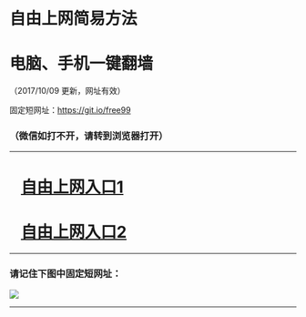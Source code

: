 ﻿# 自由上网简易方法

# 电脑、手机一键翻墙

（2017/10/09 更新，网址有效）

固定短网址：https://git.io/free99

### （微信如打不开，请转到浏览器打开）


***





# &nbsp;&nbsp; <a href="http://ft2132528475.fwq-tz-1001.info/fwqtz01.html?t=10090017616 " target="_blank">自由上网入口1</a>
# &nbsp;&nbsp; <a href="http://ft158399417.fwq-tz-1002.info/fwqtz02.html?t=100900111535 " target="_blank">自由上网入口2</a>
***

### 请记住下图中固定短网址：

<img src="https://s3-us-west-2.amazonaws.com/fwq-1001/yjfq-20170905okok.png" /> 


***

